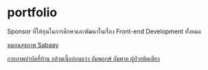 # portfolio
Sponsor ที่ให้ทุนในการศึกษาและพัฒนาในเรื่อง Front-end Development ทั้งหมด  

[หมอนสุขภาพ Sabaay](http://sabaay.tht.in)

[กายภาพบำบัดที่บ้าน กล้ามเนื้ออ่อนแรง อัมพฤกษ์ อัมพาต ผู้ป่วยติดเตียง](https://vrprehab.com)
